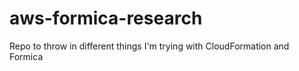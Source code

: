 # aws-formica-research
Repo to throw in different things I'm trying with CloudFormation and Formica
